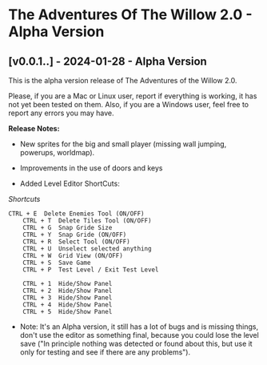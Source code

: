 # The Adventures Of The Willow 2.0 - Alpha Version

## [v0.0.1..] - 2024-01-28 - Alpha Version

   This is the alpha version release of The Adventures of the Willow 2.0.
  
  Please, if you are a Mac or Linux user, report if everything is working, it has not yet been tested on them. Also, if you are a Windows user, feel free to report any errors you may have.
  
  **Release Notes:**
  - New sprites for the big and small player (missing wall jumping, powerups, worldmap).
  - Improvements in the use of doors and keys
  
  - Added Level Editor ShortCuts:
  
  *Shortcuts*
        
	CTRL + E  Delete Enemies Tool (ON/OFF)
        CTRL + T  Delete Tiles Tool (ON/OFF)
        CTRL + G  Snap Gride Size
        CTRL + Y  Snap Gride (ON/OFF)
        CTRL + R  Select Tool (ON/OFF)
        CTRL + U  Unselect selected anything
        CTRL + W  Grid View (ON/OFF)
        CTRL + S  Save Game
        CTRL + P  Test Level / Exit Test Level

        CTRL + 1  Hide/Show Panel
        CTRL + 2  Hide/Show Panel
        CTRL + 3  Hide/Show Panel
        CTRL + 4  Hide/Show Panel
        CTRL + 5  Hide/Show Panel
  
  - Note: It's an Alpha version, it still has a lot of bugs and is missing things, don't use the editor as something final, because you could lose the level save ("In principle nothing was detected or found about this, but use it only for testing and see if there are any problems").


